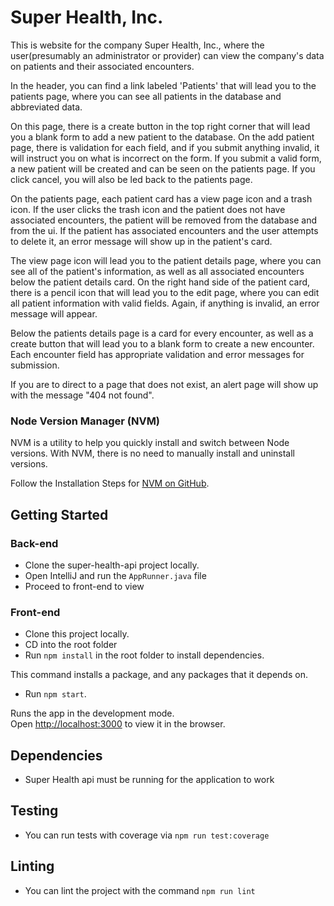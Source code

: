 # Super Health, Inc.

This is website for the company Super Health, Inc., where the user(presumably an administrator or provider) can view the company's data on patients and their associated encounters. 

In the header, you can find a link labeled 'Patients' that will lead you to the patients page, where you can see all patients in the database and abbreviated data.

On this page, there is a create button in the top right corner that will lead you a blank form to add a new patient to the database. On the add patient page, there is validation for each field, and if you submit anything invalid, it will instruct you on what is incorrect on the form. If you submit a valid form, a new patient will be created and can be seen on the patients page. If you click cancel, you will also be led back to the patients page. 

On the patients page, each patient card  has a view page icon and a trash icon. If the user clicks the trash icon and the patient does not have associated encounters, the patient will be removed from the database and from the ui. If the patient has associated encounters and the user attempts to delete it, an error message will show up in the patient's card. 

The view page icon will lead you to the patient details page, where you can see all of the patient's information, as well as all associated encounters below the patient details card. On the right hand side of the patient card, there is a pencil icon that will lead you to the edit page, where you can edit all patient information with valid fields. Again, if anything is invalid, an error message will appear. 

Below the patients details page is a card for every encounter, as well as a create button that will lead you to a blank form to create a new encounter. Each encounter field has appropriate validation and error messages for submission.

If you are to direct to a page that does not exist, an alert page will show up with the message "404 not found".

### Node Version Manager (NVM)

NVM is a utility to help you quickly install and switch between Node versions. With NVM, there is no need to manually install and uninstall versions.

Follow the Installation Steps for [NVM on GitHub](https://github.com/coreybutler/nvm-windows).

## Getting Started

### Back-end
* Clone the super-health-api project locally.
* Open IntelliJ and run the `AppRunner.java` file
* Proceed to front-end to view

### Front-end
* Clone this project locally.
* CD into the root folder
* Run `npm install` in the root folder to install dependencies.

This command installs a package, and any packages that it depends on.

* Run `npm start`.

Runs the app in the development mode.\
Open [http://localhost:3000](http://localhost:3000) to view it in the browser.

## Dependencies
* Super Health api must be running for the application to work

## Testing
* You can run tests with coverage via `npm run test:coverage`

## Linting
* You can lint the project with the command `npm run lint`

